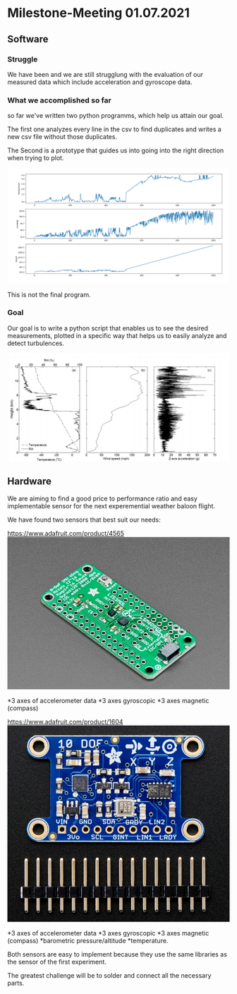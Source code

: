 # Milestone-Meeting 01.07.2021

## Software

### Struggle

We have been and we are still strugglung with the evaluation of our measured data which include acceleration and gyroscope data.

### What we accomplished so far

so far we've written two python programms, which help us attain our goal.

The first one analyzes every line in the csv to find duplicates and writes a new csv file without those duplicates.

The Second is a prototype that guides us into going into the right direction when trying to plot.

![](Images/Plotted%20Data.png)

This is not the final program.

### Goal

Our goal is to write a python script that enables us to see the desired measurements, plotted in a specific way that helps us to easily analyze and detect turbulences.

![](Images/Vertical%20profiles%20from%20a%20balloon%20flight.png)


## Hardware

We are aiming to find a good price to performance ratio and easy implementable sensor for the next experemential weather baloon flight.

We have found two sensors that best suit our needs:

https://www.adafruit.com/product/4565
![](Images/SensorCheap.png)

*3 axes of accelerometer data
*3 axes gyroscopic
*3 axes magnetic (compass)



https://www.adafruit.com/product/1604
![](Images/SensorExpensive.png)

*3 axes of accelerometer data
*3 axes gyroscopic
*3 axes magnetic (compass)
*barometric pressure/altitude
*temperature.

Both sensors are easy to implement because they use the same libraries as the sensor of the first experiment.

The greatest challenge will be to solder and connect all the necessary parts.
